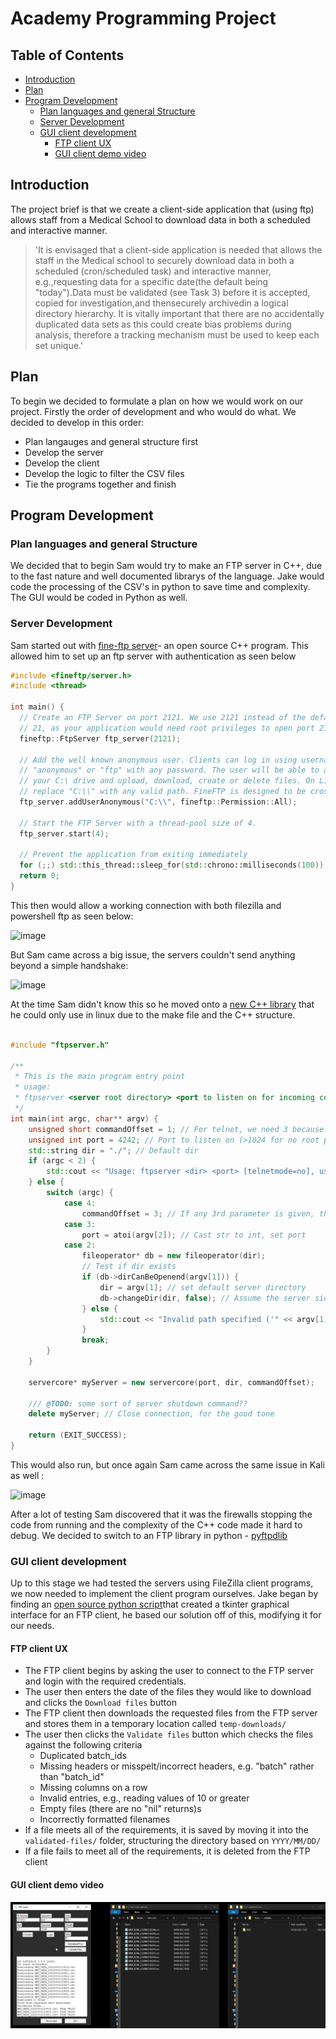 # Academy Programming Project
## Table of Contents
- [Introduction](#introduction)
- [Plan](#plan)
- [Program Development](#program-development)
  * [Plan languages and general Structure](#plan-languages-and-general-structure)
  * [Server Development](#server-development)
  * [GUI client development](#gui-client-development)
    + [FTP client UX](#ftp-client-ux)
    + [GUI client demo video](#gui-client-demo-video)
    
## Introduction

The project brief is that we create a client-side application that (using ftp) allows staff from a Medical School to download data in both a scheduled and interactive manner.

>'It is envisaged that a client-side application is needed that allows the staff in the Medical school to securely download data in both a scheduled (cron/scheduled task) and interactive manner, e.g.,requesting data for a specific date(the default being "today").Data must be validated (see Task 3) before it is accepted, copied for investigation,and thensecurely archivedin a logical directory hierarchy.  It is vitally important that there are no accidentally duplicated data sets as this could create bias problems during analysis, therefore a tracking mechanism must be used to keep each set unique.'

## Plan

To begin we decided to formulate a plan on how we would work on our project. Firstly the order of development and who would do what. We decided to develop in this order:

* Plan langauges and general structure first
* Develop the server
* Develop the client
* Develop the logic to filter the CSV files
* Tie the programs together and finish

## Program Development

### Plan languages and general Structure

We decided that to begin Sam would try to make an FTP server in C++, due to the fast nature and well documented librarys of the language. 
Jake would code the processing of the CSV's in python to save time and complexity. The GUI would be coded in Python as well.

### Server Development 
Sam started out with [fine-ftp server](https://github.com/eclipse-ecal/fineftp-server)- an open source C++ program. This allowed him to set up an ftp server with authentication as seen below

```cpp
#include <fineftp/server.h>
#include <thread>
 
int main() {
  // Create an FTP Server on port 2121. We use 2121 instead of the default port
  // 21, as your application would need root privileges to open port 21.
  fineftp::FtpServer ftp_server(2121);
 
  // Add the well known anonymous user. Clients can log in using username
  // "anonymous" or "ftp" with any password. The user will be able to access
  // your C:\ drive and upload, download, create or delete files. On Linux just
  // replace "C:\\" with any valid path. FineFTP is designed to be cross-platform.
  ftp_server.addUserAnonymous("C:\\", fineftp::Permission::All);
  
  // Start the FTP Server with a thread-pool size of 4.
  ftp_server.start(4);
 
  // Prevent the application from exiting immediately
  for (;;) std::this_thread::sleep_for(std::chrono::milliseconds(100));
  return 0;
}
```

This then would allow a working connection with both filezilla and powershell ftp as seen below:

![image](https://user-images.githubusercontent.com/110546631/183737642-94c055f7-afc0-4b43-9afe-af2a32f9fcec.png)

But Sam came across a big issue, the servers couldn't send anything beyond a simple handshake:

![image](https://user-images.githubusercontent.com/110546631/183737958-f3f5e362-4311-41df-ac7c-ab20b4bd58f5.png)

At the time Sam didn't know this so he moved onto a [new C++ library](https://github.com/DaHoC/ftpserver) that he could only use in linux due to the make file and the C++ structure.

```cpp

#include "ftpserver.h"

/**
 * This is the main program entry point
 * usage:
 * ftpserver <server root directory> <port to listen on for incoming connections> <telnet mode for use with telnet client, default = false>
 */
int main(int argc, char** argv) {
    unsigned short commandOffset = 1; // For telnet, we need 3 because of the enter control sequence at the end of command (+2 characters)
    unsigned int port = 4242; // Port to listen on (>1024 for no root permissions required)
    std::string dir = "./"; // Default dir
    if (argc < 2) {
        std::cout << "Usage: ftpserver <dir> <port> [telnetmode=no], using default dir '" << dir << "' , port " << port << std::endl;
    } else {
        switch (argc) {
            case 4:
                commandOffset = 3; // If any 3rd parameter is given, the server is started for use with telnet as client
            case 3:
                port = atoi(argv[2]); // Cast str to int, set port
            case 2:
                fileoperator* db = new fileoperator(dir);
                // Test if dir exists
                if (db->dirCanBeOpenend(argv[1])) {
                    dir = argv[1]; // set default server directory
                    db->changeDir(dir, false); // Assume the server side is allowed to change any directory as server root (thus the false for no strict mode)
                } else {
                    std::cout << "Invalid path specified ('" << argv[1] << "'), falling back to '" << dir << "'" << std::endl;
                }
                break;
        }
    }

    servercore* myServer = new servercore(port, dir, commandOffset);

    /// @TODO: some sort of server shutdown command??
    delete myServer; // Close connection, for the good tone

    return (EXIT_SUCCESS);
}

```
This would also run, but once again Sam came across the same issue in Kali as well :

![image](https://user-images.githubusercontent.com/110546631/183744538-79bfee90-6e7d-4d09-9993-404cf5771218.png)

After a lot of testing Sam discovered that it was the firewalls stopping the code from running and the complexity of the C++ code made it hard to debug. We decided to switch to an FTP library in python - [pyftpdlib](https://pypi.org/project/pyftpdlib/)



### GUI client development
Up to this stage we had tested the servers using FileZilla client programs, we now needed to implement the client program ourselves.
Jake began by finding an [open source python script](https://github.com/jbblackett/Python-GUI-FTP-Client)that created a tkinter graphical interface for an FTP client, he based our solution off of this, modifying it for our needs.
#### FTP client UX
- The FTP client begins by asking the user to connect to the FTP server and login with the required credentials.
- The user then enters the date of the files they would like to download and clicks the `Download files` button
- The FTP client then downloads the requested files from the FTP server and stores them in a temporary location called `temp-downloads/`
- The user then clicks the `Validate files` button which checks the files against the following criteria
	- Duplicated batch_ids
	- Missing headers or misspelt/incorrect headers, e.g. "batch" rather than "batch_id"
	- Missing columns on a row
	- Invalid entries, e.g., reading values of 10 or greater
	- Empty files (there are no "nil" returns)s
	- Incorrectly formatted filenames
- If a file meets all of the requirements, it is saved by moving it into the `validated-files/` folder, structuring the directory based on `YYYY/MM/DD/`
- If a file fails to meet all of the requirements, it is deleted from the FTP client

#### GUI client demo video
[![Demo video](https://github.com/JW2586/Academy-Programming-Project/blob/main/Video%20thumbnail.jpg?raw=true)](https://imgur.com/a/MhVdohV)





